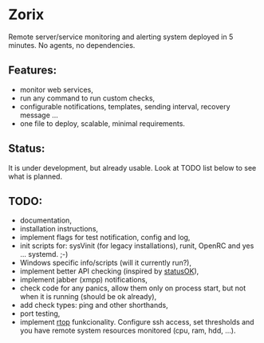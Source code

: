 # Zorix

Remote server/service monitoring and alerting system deployed in 5 minutes. No agents, no dependencies.

## Features:

 - monitor web services,
 - run any command to run custom checks,
 - configurable notifications, templates, sending interval, recovery message ...
 - one file to deploy, scalable, minimal requirements.

## Status:

 It is under development, but already usable. Look at TODO list below to see what is planned.

## TODO:

- documentation,
- installation instructions,
- implement flags for test notification, config and log,
- init scripts for: sysVinit (for legacy installations), runit, OpenRC and yes ... systemd. ;-)
- Windows specific info/scripts (will it currently run?),
- implement better API checking (inspired by [statusOK](https://github.com/sanathp/statusok)),
- implement jabber (xmpp) notifications,
- check code for any panics, allow them only on process start, but not when it is running (should be ok already),
- add check types: ping and other shorthands,
- port testing,
- implement [rtop](https://github.com/rapidloop/rtop) funkcionality.
  Configure ssh access, set thresholds and you have remote system resources monitored (cpu, ram, hdd, ...).

